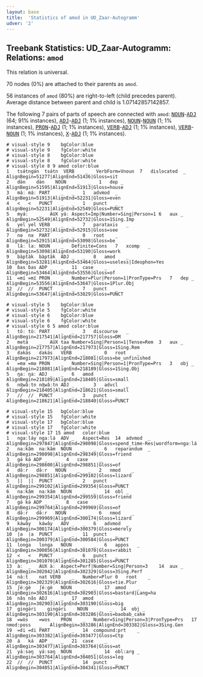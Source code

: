```yaml
---
layout: base
title:  'Statistics of amod in UD_Zaar-Autogramm'
udver: '2'
---
```


## Treebank Statistics: UD_Zaar-Autogramm: Relations: `amod`

This relation is universal.

70 nodes (0%) are attached to their parents as `amod`.

56 instances of `amod` (80%) are right-to-left (child precedes parent).
Average distance between parent and child is 1.07142857142857.

The following 7 pairs of parts of speech are connected with `amod`: <tt><a href="say_autogramm-pos-NOUN.html">NOUN</a></tt>-<tt><a href="say_autogramm-pos-ADJ.html">ADJ</a></tt> (64; 91% instances), <tt><a href="say_autogramm-pos-ADJ.html">ADJ</a></tt>-<tt><a href="say_autogramm-pos-ADJ.html">ADJ</a></tt> (1; 1% instances), <tt><a href="say_autogramm-pos-NOUN.html">NOUN</a></tt>-<tt><a href="say_autogramm-pos-NOUN.html">NOUN</a></tt> (1; 1% instances), <tt><a href="say_autogramm-pos-PRON.html">PRON</a></tt>-<tt><a href="say_autogramm-pos-ADJ.html">ADJ</a></tt> (1; 1% instances), <tt><a href="say_autogramm-pos-VERB.html">VERB</a></tt>-<tt><a href="say_autogramm-pos-ADJ.html">ADJ</a></tt> (1; 1% instances), <tt><a href="say_autogramm-pos-VERB.html">VERB</a></tt>-<tt><a href="say_autogramm-pos-NOUN.html">NOUN</a></tt> (1; 1% instances), <tt><a href="say_autogramm-pos-X.html">X</a></tt>-<tt><a href="say_autogramm-pos-ADJ.html">ADJ</a></tt> (1; 1% instances).


~~~ conllu
# visual-style 9	bgColor:blue
# visual-style 9	fgColor:white
# visual-style 8	bgColor:blue
# visual-style 8	fgColor:white
# visual-style 8 9 amod	color:blue
1	tsə́tngə́n	tsə́tn	VERB	_	VerbForm=Vnoun	7	dislocated	_	AlignBegin=51277|AlignEnd=51436|Gloss=sit
2	də̀n	də̀n	NOUN	_	_	1	dep	_	AlignBegin=51595|AlignEnd=51913|Gloss=house
3	máː	máː	PART	_	_	1	advmod	_	AlignBegin=51913|AlignEnd=52231|Gloss=even
4	<	<	PUNCT	_	_	1	punct	_	AlignBegin=52231|AlignEnd=52549|Gloss=PUNCT
5	myáː	_	AUX	yáː	Aspect=Imp|Number=Sing|Person=1	6	aux	_	AlignBegin=52549|AlignEnd=52732|Gloss=1Sing.Imp
6	yel	yel	VERB	_	_	7	parataxis	_	AlignBegin=52732|AlignEnd=52915|Gloss=see
7	nə	nə	PART	_	_	0	root	_	AlignBegin=52915|AlignEnd=53098|Gloss=be
8	lǎː	laː	NOUN	_	Definite=Cons	7	xcomp	_	AlignBegin=53098|AlignEnd=53190|Gloss=work
9	bàptàk	bàptàk	ADJ	_	_	8	amod	_	AlignBegin=53281|AlignEnd=53464|Gloss=useless|Ideophon=Yes
10	ɓas	ɓas	ADP	_	_	11	case	_	AlignBegin=53464|AlignEnd=53556|Gloss=of
11	=mí	=mí	PRON	_	Number=Plur|Person=1|PronType=Prs	7	dep	_	AlignBegin=53556|AlignEnd=53647|Gloss=1Plur.Obj
12	//	//	PUNCT	_	_	7	punct	_	AlignBegin=53647|AlignEnd=53829|Gloss=PUNCT

~~~


~~~ conllu
# visual-style 5	bgColor:blue
# visual-style 5	fgColor:white
# visual-style 6	bgColor:blue
# visual-style 6	fgColor:white
# visual-style 6 5 amod	color:blue
1	tôː	tòː	PART	_	_	3	discourse	_	AlignBegin=217541|AlignEnd=217757|Gloss=DM
2	mətá	_	AUX	taa	Number=Sing|Person=1|Tense=Rem	3	aux	_	AlignBegin=217757|AlignEnd=217973|Gloss=1Sing.Rem
3	ɗakás	ɗakás	VERB	_	_	0	root	_	AlignBegin=217973|AlignEnd=218081|Gloss=be_unfinished
4	=mə	=mə	PRON	_	Number=Sing|Person=1|PronType=Prs	3	obj	_	AlignBegin=218081|AlignEnd=218189|Gloss=1Sing.Obj
5	ŋaː	ŋaː	ADJ	_	_	6	amod	_	AlignBegin=218189|AlignEnd=218405|Gloss=small
6	nʤwâːtn	nʤwâːtn	ADJ	_	_	3	advcl	_	AlignBegin=218405|AlignEnd=218621|Gloss=small
7	//	//	PUNCT	_	_	3	punct	_	AlignBegin=218621|AlignEnd=218840|Gloss=PUNCT

~~~


~~~ conllu
# visual-style 15	bgColor:blue
# visual-style 15	fgColor:white
# visual-style 17	bgColor:blue
# visual-style 17	fgColor:white
# visual-style 17 15 amod	color:blue
1	ngaːláy	ngaːlá	ADV	_	Aspect=Res	14	advmod	_	AlignBegin=297847|AlignEnd=298098|Gloss=spend_time-Res|wordform=ngaːlá
2	naːkâm	naːkâm	NOUN	_	_	6	reparandum	_	AlignBegin=298098|AlignEnd=298349|Gloss=friend
3	gə́	kə́	ADP	_	_	4	case	_	AlignBegin=298600|AlignEnd=298851|Gloss=of
4	də̌ːr	də̌ːr	NOUN	_	_	2	nmod	_	AlignBegin=298851|AlignEnd=299102|Gloss=lizard
5	||	||	PUNCT	_	_	2	punct	_	AlignBegin=299102|AlignEnd=299354|Gloss=PUNCT
6	naːkâm	naːkâm	NOUN	_	_	14	obl	_	AlignBegin=299354|AlignEnd=299559|Gloss=friend
7	gə́	kə́	ADP	_	_	8	case	_	AlignBegin=299764|AlignEnd=299969|Gloss=of
8	də̌ːr	də̌ːr	NOUN	_	_	6	nmod	_	AlignBegin=299969|AlignEnd=300174|Gloss=lizard
9	káwây	káwây	ADV	_	_	6	advmod	_	AlignBegin=300174|AlignEnd=300379|Gloss=merely
10	|a	|a	PUNCT	_	_	11	punct	_	AlignBegin=300379|AlignEnd=300584|Gloss=PUNCT
11	longa	longa	NOUN	_	_	6	appos	_	AlignBegin=300856|AlignEnd=301070|Gloss=rabbit
12	<	<	PUNCT	_	_	6	punct	_	AlignBegin=301070|AlignEnd=301285|Gloss=PUNCT
13	àː	_	AUX	àː	Aspect=Perf|Number=Sing|Person=3	14	aux	_	AlignBegin=302042|AlignEnd=302329|Gloss=3Sing.Perf
14	náːt	nat	VERB	_	Number=Plur	0	root	_	AlignBegin=302329|AlignEnd=302616|Gloss=tie.Plur
15	ʃéːgè	ʃéːgè	NOUN	_	_	17	amod	_	AlignBegin=302616|AlignEnd=302903|Gloss=bastard|Lang=ha
16	nâs	nâs	ADJ	_	_	17	amod	_	AlignBegin=302903|AlignEnd=303190|Gloss=big
17	gingə́ri	gingə́ri	NOUN	_	_	14	obj	_	AlignBegin=303190|AlignEnd=303286|Gloss=baobab_cake
18	=wòs	=wos	PRON	_	Number=Sing|Person=3|PronType=Prs	17	nmod:poss	_	AlignBegin=303286|AlignEnd=303382|Gloss=3Sing.Gen
19	=ɗi	=ɗi	PART	_	_	14	compound:prt	_	AlignBegin=303382|AlignEnd=303477|Gloss=Ctp
20	á	ká	ADP	_	_	21	case	_	AlignBegin=303477|AlignEnd=303764|Gloss=at
21	yáːsəŋ	yáːsəŋ	NOUN	_	_	14	obl:arg	_	AlignBegin=303764|AlignEnd=304051|Gloss=leg
22	//	//	PUNCT	_	_	14	punct	_	AlignBegin=304051|AlignEnd=304341|Gloss=PUNCT

~~~


